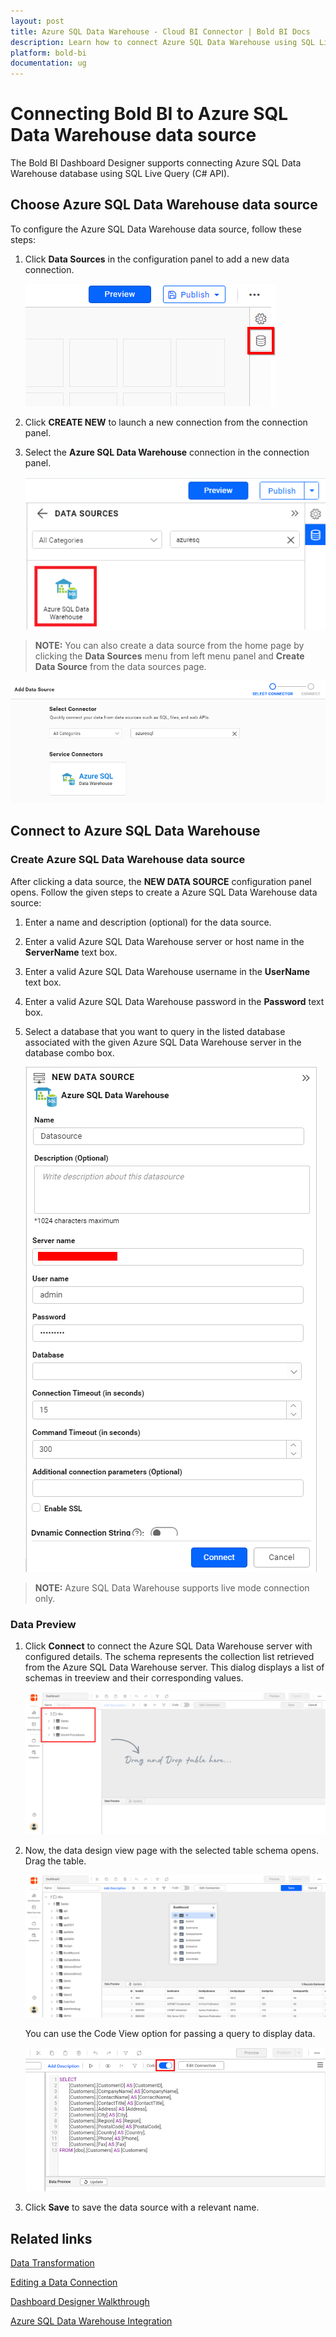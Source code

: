 ```yaml
---
layout: post
title: Azure SQL Data Warehouse - Cloud BI Connector | Bold BI Docs
description: Learn how to connect Azure SQL Data Warehouse using SQL Live Query with cloud-hosted Bold BI and create data source.
platform: bold-bi
documentation: ug
---
```

 
# Connecting Bold BI to Azure SQL Data Warehouse data source
The Bold BI Dashboard Designer supports connecting Azure SQL Data Warehouse database using SQL Live Query (C# API).

## Choose Azure SQL Data Warehouse data source
To configure the Azure SQL Data Warehouse data source, follow these steps: 
1. Click **Data Sources** in the configuration panel to add a new data connection.

   ![Data source icon](/static/assets/cloud/working-with-datasource/data-connectors/images/common/DataSourcesIcon.png)

2. Click **CREATE NEW** to launch a new connection from the connection panel.
3. Select the **Azure SQL Data Warehouse** connection in the connection panel.

   ![Choose data source](/static/assets/cloud/working-with-datasource/data-connectors/images/AzureSqlDW/ChooseDS.png)

> **NOTE:**  You can also create a data source from the home page by clicking the **Data Sources** menu from left menu panel and **Create Data Source** from the data sources page.

   ![Choose data source from server](/static/assets/cloud/working-with-datasource/data-connectors/images/AzureSqlDW/ChooseDS_server.png)

## Connect to Azure SQL Data Warehouse
### Create Azure SQL Data Warehouse data source
After clicking a data source, the **NEW DATA SOURCE** configuration panel opens. Follow the given steps to create a Azure SQL Data Warehouse data source: 
1. Enter a name and description (optional) for the data source. 
2. Enter a valid Azure SQL Data Warehouse server or host name in the **ServerName** text box.
3. Enter a valid Azure SQL Data Warehouse username in the **UserName** text box. 
4. Enter a valid Azure SQL Data Warehouse password in the **Password** text box.
5. Select a database that you want to query in the listed database associated with the given Azure SQL Data Warehouse server in the database combo box.

   ![Azure SQL Data Warehouse Connection](/static/assets/cloud/working-with-datasource/data-connectors/images/AzureSqlDW/AzureSqlDW_Connection.png)

> **NOTE:**  Azure SQL Data Warehouse supports live mode connection only.

### Data Preview
1. Click **Connect** to connect the Azure SQL Data Warehouse server with configured details. 
The schema represents the collection list retrieved from the Azure SQL Data Warehouse server. This dialog displays a list of schemas in treeview and their corresponding values.

   ![Treeview schema](/static/assets/cloud/working-with-datasource/data-connectors/images/common/Treeview_schema.png)

2. Now, the data design view page with the selected table schema opens. Drag the table.

   ![Query designer](/static/assets/cloud/working-with-datasource/data-connectors/images/common/QueryEditor_sql.png)

    You can use  the Code View option for passing a query to display data.

   ![Codeview mode](/static/assets/cloud/working-with-datasource/data-connectors/images/common/CodeViewMode.png)

3. Click **Save** to save the data source with a relevant name.

## Related links
[Data Transformation](/cloud-bi/working-with-data-source/transforming-data/joining-table/)

[Editing a Data Connection](/cloud-bi/working-with-data-source/editing-a-data-connection/)   

[Dashboard Designer Walkthrough](/cloud-bi/getting-started/quick-start/)

[Azure SQL Data Warehouse Integration](https://www.boldbi.com/integrations/azure-sql-data-warehouse)